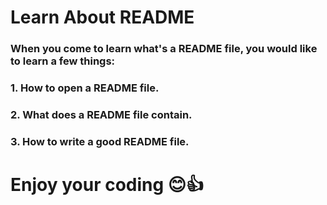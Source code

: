 # Learn About README
### When you come to learn what's a README file, you would like to learn a few things:
### 1. How to open a README file.
### 2. What does a README file contain.
### 3. How to write a good README file.
# Enjoy your coding 😊👍